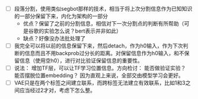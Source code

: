 - [ ] 段落分割，使用类似segbot那样的技术，相当于将上次分割信息作为已知知识的一部分保留下来，内化为架构的一部分
  - 优点？保留了之前的分割信息，相信对下一次分割点的判断有所帮助（可是谷歌的实验怎么说？bert表示并非如此）
  - 缺点？好像没办法批处理了
- [ ] 我完全可以将以前的信息保留下来，然后detach，作为h0输入，作为下次判断的信息而且不用backprob过分长的距离。对保留信息作为h0输入，和不保留信息（使用空h0），进行对比验证保留信息的重要性。
- [ ] 说法： 增加TF层，可以让TF学习位置信息。方向检讨： 能否做验证实验？ 能否摆脱位置embedding？ 因为直观上来说，全部交由模型学习会更好。
- [ ] VAE只是在两个标签之间建立联系，而跨标签无法建立有效联系，比如1和3之间应当经过2才对，考虑下怎么整。
